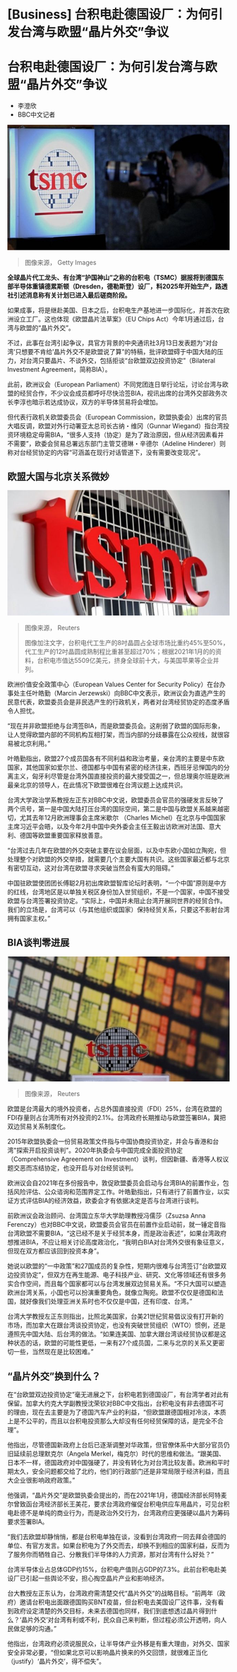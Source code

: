 # [Business] 台积电赴德国设厂：为何引发台湾与欧盟“晶片外交”争议

#  台积电赴德国设厂：为何引发台湾与欧盟“晶片外交”争议

  * 李澄欣 
  * BBC中文记者 


![台积电（TSMC）](_113598007_whatsubject.jpg)

> 图像来源，  Getty Images

**全球晶片代工龙头、有台湾“护国神山”之称的台积电（TSMC）据报将到德国东部半导体重镇德累斯顿（Dresden，德勒斯登）设厂，料2025年开始生产，路透社引述消息称有关计划已进入最后磋商阶段。**

如果成事，将是继赴美国、日本之后，台积电生产基地进一步国际化，并首次在欧洲设立工厂。这也体现《欧盟晶片法草案》（EU Chips Act）今年1月通过后，台湾与欧盟的“晶片外交”。

不过，此事在台湾引起争议，具官方背景的中央通讯社3月13日发表题为“对台湾‘只想要不肯给’晶片外交不是欧盟说了算”的特稿，批评欧盟碍于中国大陆的压力，对台湾只要晶片、不谈外交，包括拒谈“台欧盟双边投资协定”（Bilateral Investment Agreement，简称BIA）。

此前，欧洲议会（European Parliament）不同党团连日举行论坛，讨论台湾与欧盟的经贸合作，不少议会成员都呼吁尽快洽签BIA，视讯出席的台湾外交部政务次长李淳也暗示若达成协议，双方的半导体贸易将会增加。

但代表行政机关欧盟委员会（European Commission，欧盟执委会）出席的官员大唱反调，欧盟对外行动署亚太总司长古纳・维冈（Gunnar Wiegand）指台湾投资环境稳定毋需BIA，“很多人支持（协定）是为了政治原因，但从经济因素看并不需要”，欧委会贸易总署远东部门主管艾德琳・辛德尔（Adeline Hinderer）则称对台经贸协定的内容“可涵盖在现行对话管道下，没有需要改变现况”。

##  欧盟大国与北京关系微妙

![The logo of Taiwan Semiconductor Manufacturing Co \(TSMC\) is pictured at its headquarters, in Hsinchu, Taiwan, January 19, 2021.](_118153233_mediaitem117286876.jpg)

> 图像来源，  Reuters
>
> 图像加注文字，台积电代工生产的8吋晶圆占全球市场比重约45%至50%，代工生产的12吋晶圆成熟制程比重甚至超过70%；根据2021年1月的的资料，台积电市值达5509亿美元，挤身全球前十大，与美国苹果等企业并列。

欧洲价值安全政策中心（European Values Center for Security Policy）在台办事处主任叶皓勤（Marcin Jerzewski）向BBC中文表示，欧洲议会为直选产生的民意代表，欧盟委员会是非民选产生的行政机关，两者对台湾经贸协定的态度矛盾令人担忧。

“现在并非欧盟拒绝与台湾签BIA，而是欧盟委员会。这削弱了欧盟的国际形象，让人觉得欧盟内部的不同机构互相打架，而当内部的分歧暴露在公众视线，就很容易被北京利用。”

叶皓勤指出，欧盟27个成员国各有不同利益和政治考量，亲台湾的主要是中东欧国家，其他国家如爱尔兰、德国都与中国有紧密的经济往来，西班牙忌惮国内的分离主义，匈牙利尽管是台湾外国直接投资的最大接受国之一，但总理奥尔班是欧洲最亲北京的领导人，在此情况下欧盟很难在台湾议题上达成共识。

台湾大学政治学系教授左正东对BBC中文说，欧盟委员会官员的强硬发言反映了两个讯号，第一是中国大陆打压台湾的国际空间，第二是中国与欧盟关系越来越密切，尤其去年12月欧洲理事会主席米歇尔 （Charles Michel）在北京与中国国家主席习近平会晤，以及今年2月中国中央外委会主任王毅出访欧洲对法国、意大利、德国等欧盟重要国家释放善意。

“台湾过去几年在欧盟的外交突破主要在议会层面，以及中东欧小国如立陶宛，但处理整个对欧盟的外交举措，就需要几个主要大国有共识。这些国家最近都与北京有密切互动，这对台湾在欧盟寻求突破当然会有蛮大的阻碍。”

中国驻欧盟使团团长傅聪2月初出席欧盟智库论坛时表明，“一个中国”原则是中方的红线，台湾地区是以单独关税区身份加入世贸组织，不是一个国家，中国不接受欧盟与台湾签署投资协定。“实际上，中国并未阻止台湾开展同世界的经贸合作。我们的立场是，台湾可以（与其他组织或国家）保持经贸关系，只要这不影射台湾拥有国家主权。”

##  BIA谈判零进展

![美国去年已承认，在新型武器及战机上使用了台湾生产的晶片。](_117286875_mediaitem117286831.jpg)

> 图像来源，  Reuters

欧盟是台湾最大的境外投资者，占总外国直接投资（FDI）25%，台湾在欧盟的FDI存量则占台湾所有对外投资的2.1%。台湾政府长期推动与欧盟签署BIA，冀把双边贸易关系制度化。

2015年欧盟执委会一份贸易政策文件指与中国协商投资协定，并会与香港和台湾"探索开启投资谈判”。2020年执委会与中国完成全面投资协定（Comprehensive Agreement on Investment）谈判，但因新疆、香港等人权议题交恶而冻结协定，也没开启与对台经贸谈判。

欧洲议会自2021年在多份报告中，敦促欧盟委员会启动与台湾BIA的前置作业，包括风险评估、公众谘询和范围界定工作。叶皓勤指出，只有进行了前置作业，以实证方式评估BIA的经济效益，欧委会才有依据决定是否与台湾进行谈判。

前欧洲议会政治顾问、台湾国立东华大学助理教授冯儒莎（Zsuzsa Anna Ferenczy）也对BBC中文说，欧盟委员会官员在前置作业启动前，就一锤定音指台湾欧盟不需要BIA，“这已经不是关于经贸本身，而是政治表述”，如果台湾政府想推进BIA，不应让相关讨论高度政治化，“我明白BIA对台湾外交很有象征意义，但现在双方都应该回到投资本身”。

她说以欧盟的“一中政策”和27国成员的复杂性，短期内很难与台湾签订“台欧盟双边投资协定”，但双方在再生能源、电子科技产业、研究、文化等领域还有很多务实合作空间，而且每个国家都可以与台湾发展双边贸易关系。“不只大国可以塑造欧洲台湾关系，小国也可以扮演重要角色，就像立陶宛。欧盟不仅仅是德国和法国，就好像我们处理亚洲关系时也不仅仅是中国，还有印度、台湾。”

台湾大学教授左正东则指出，比照北美国家，台美21世纪贸易倡议没有打开新的市场，而加拿大在跟台湾谈投资协定，也没有突破世贸组织（WTO）惯例，还是遵照先中国大陆、后台湾的做法。“如果连美国、加拿大跟台湾谈经贸协议都是这种状态的话，欧盟的可能性更低，一来有27个成员国，二来与北京的关系又更密切一些，当然现在是比较困难。”


##  “晶片外交”换到什么？

在“台欧盟双边投资协定”毫无进展之下，台积电若到德国设厂，有台湾学者对此有保留。加拿大约克大学副教授沈荣钦对BBC中文指出，台积电没有非去德国不可的理由，现在去主要是为了德国汽车产业的利益，“但欧盟跟德国相对冷淡，本质上是不公平的，而且以台积电投资那么大却没有任何经贸保障的话，是完全不合理”。

他指出，尽管德国新政府上台后已逐渐调整对华政策，但官僚体系中大部分官员仍旧延续前总理默克尔（Angela Merkel，梅克尔）时代的思维和做法。“跟美国、日本不一样，德国政府对中国强硬了，并没有转化为对台湾比较友善。欧洲和平时期太久，安全问题都交给了北约，他们的行政部门还是非常局限于经济利益，而且大企业很影响政府政策。”

他强调，“晶片外交”是欧盟执委会提出的，而在2021年1月，德国经济部长阿特麦尔曾致函台湾经济部长王美花，要求台湾政府催促台积电供应车用晶片，可见台积电赴德不是单纯的商业行为，而是政治外交行为，台湾政府应更强硬以晶片为筹码要求签署BIA。

“我们去欧盟却静悄悄，都是台积电单独在谈，没看到台湾政府一同去拜会德国的单位、有官方发言。如果台积电为了外交而去，却换不到相应的国家利益，反而为了服务你而牺牲自己、分散我们半导体的人力资源，那对台湾有什么好处？”

台湾半导体业占总体GDP约15%，台积电产值则占GDP的7.3%。此前台积电赴美设厂已引起一些舆论不安，担心掏空晶片产业和影响经济。


台大教授左正东认为，台湾政府需清楚交代“晶片外交”的战略目标。“前两年（政府）邀请台积电出面跟德国购买BNT疫苗，但台积电去美国设厂这件事，没有看到政府设定清楚的外交目标，未来去德国也同样，我们到底想透过晶片得到什么？‘晶片外交’对台湾有利或不利，民众自己来判断，但过程必须公开透明，向人民做足够的沟通。”

他指出，台湾政府必须说服民众，让半导体产业外移是有重大理由，对外交、国家安全非常必要，“但如果北京可以影响晶片换来的外交回馈，就很难正当化（justify）‘晶片外交’，得不偿失”。


